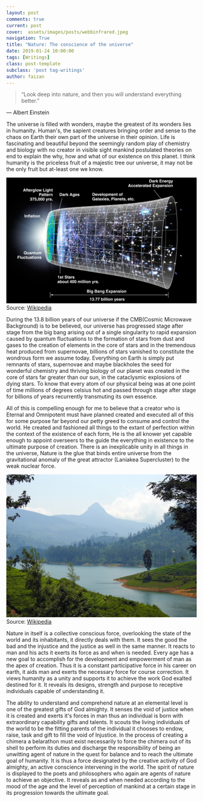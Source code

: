 ```yaml
---
layout: post
comments: true
current: post
cover:  assets/images/posts/webbinfrared.jpeg
navigation: True
title: "Nature: The conscience of the universe"
date: 2019-01-24 10:00:00
tags: [Writings]
class: post-template
subclass: 'post tag-writings'
author: faizan
---
```

> “Look deep into nature, and then you will understand everything better.”

― Albert Einstein

The universe is filled with wonders, maybe the greatest of its wonders lies in humanity. Human's, the sapient creatures bringing order and sense to the chaos on Earth their own part of the universe in their opinion. Life is fascinating and beautiful beyond the seemingly random play of chemistry and biology with no creator in visible sight mankind postulated theories on end to explain the why, how and what of our existence on this planet. I think humanity is the priceless fruit of a majestic tree our universe, it may not be the only fruit but at-least one we know. 

![The Big Bang](assets/images/posts/bigbang.jpeg)
Source: [Wikipedia](https://en.wikipedia.org/wiki/Big_Bang)

During the 13.8 billion years of our universe if the CMB(Cosmic Microwave Background) is to be believed, our universe has progressed stage after stage from the big bang arising out of a single singularity to rapid expansion caused by quantum fluctuations to the formation of stars from dust and gases to the creation of elements in the core of stars and in the tremendous heat produced from supernovae, billions of stars vanished to constitute the wondrous form we assume today. Everything on Earth is simply put remnants of stars, supernovae and maybe blackholes the seed for wonderful chemistry and thriving biology of our planet was created in the core of stars far greater than our sun, in the cataclysmic explosions of dying stars. To know that every atom of our physical being was at one point of time millions of degrees celsius hot and passed through stage after stage for billions of years recurrently transmuting its own essence.

All of this is compelling enough for me to believe that a creator who is Eternal and Omnipotent must have planned created and executed all of this for some purpose far beyond our petty greed to consume and control the world. He created and fashioned all things to the extant of perfection within the context of the existence of each form, He is the all knower yet capable enough to appoint overseers to the guide the everything in existence to the ultimate purpose of creation. There is an inexplicable unity in all things in the universe, Nature is the glue that binds entire universe from the gravitational anomaly of the great attractor (Laniakea Supercluster) to the weak nuclear force.

![Adams Peak](assets/images/posts/adams-peak.jpeg)
Source: [Wikipedia](https://en.wikipedia.org/wiki/Adam%27s_Peak)

Nature in itself is a collective conscious force, overlooking the state of the world and its inhabitants, it directly deals with them. It sees the good the bad and the injustice and the justice as well in the same manner. It reacts to man and his acts it exerts its force as and when is needed. Every age has a new goal to accomplish for the development and empowerment of man as the apex of creation. Thus it is a constant participative force in his career on earth, it aids man and exerts the necessary force for course correction. It views humanity as a unity and supports it to achieve the work God exalted destined for it. It reveals its designs, strength and purpose to receptive individuals capable of understanding it. 

The ability to understand and comprehend nature at an elemental level is one of the greatest gifts of God almighty.  It senses the void of justice when it is created and exerts it's forces in man thus an individual is born with extraordinary capability gifts and talents. It scouts the living individuals of the world to be the fitting parents of the individual it chooses to endow, raise, task and gift to fill the void of Injustice. In the process of creating a chimera a belarathon must exist necessarily to force the chimera out of its shell to perform its duties and discharge the responsibility of being an unwitting agent of nature in the quest for balance and to reach the ultimate goal of humanity. It is thus a force designated by the creative activity of God almighty, an active conscience intervening in the world. The spirit of nature is displayed to the poets and philosophers who again are agents of nature to achieve an objective. It reveals as and when needed according to the mood of the age and the level of perception of mankind at a certain stage in its progression towards the ultimate goal.